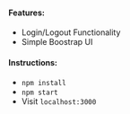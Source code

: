 #### Features:
* Login/Logout Functionality
* Simple Boostrap UI

#### Instructions:
* ```npm install```
* ```npm start```
* Visit ```localhost:3000```
